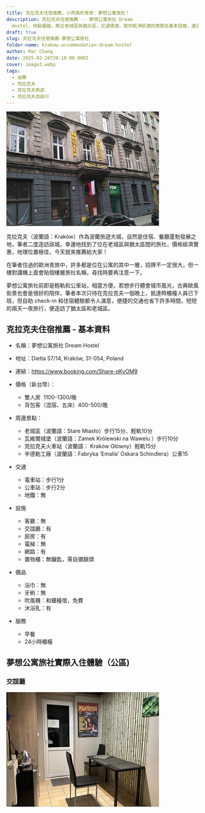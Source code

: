 ```yaml
---
title: 克拉克夫住宿推薦，小而美的青旅：夢想公寓旅社！
description: 克拉克夫住宿推薦 -- 夢想公寓旅社 Dream
  Hostel，地點優越，鄰近老城區與猶太區，交通便捷，提供乾淨舒適的房間及基本設施，適合短暫停留或背包客入住！
draft: true
slug: 克拉克夫住宿推薦-夢想公寓旅社
folder-name: krakow-accommodation-dream-hostel
author: Mar Chang
date: 2025-02-26T20:10:00.000Z
cover: image3.webp
tags:
  - 波蘭
  - 克拉克夫
  - 克拉克夫旅遊
  - 克拉克夫自由行
---
```

![](image3.webp)

克拉克夫（波蘭語：Kraków）作為波蘭旅遊大城，自然是住宿、餐廳蓬勃發展之地，筆者二度造訪該城，幸運地找到了位在老城區與猶太區間的旅社，價格經濟實惠，地理位置極佳，今天就來推薦給大家！

在筆者住過的歐洲青旅中，許多都是位在公寓的其中一層，招牌不一定很大，但一樓對講機上面會貼個樓層旅社名稱，尋找時要再注意一下。

夢想公寓旅社前即是輕軌和公車站，相當方便。若想步行體會城市風光，古典歐風街景也會是很好的陪伴。筆者本次只待在克拉克夫一個晚上，抵達時櫃檯人員已下班，但自助 check-in 和住宿體驗都令人滿意，便捷的交通也省下許多時間，短短的兩天一夜旅行，便造訪了猶太區和老城區。

## 克拉克夫住宿推薦 - 基本資料

* 名稱：夢想公寓旅社 Dream Hostel
* 地址：Dietla 57/14, Kraków, 31-054, Poland
* 連結：<https://www.booking.com/Share-qKyOM9>
* 價格（新台幣）：

  * 雙人房  1100-1300/晚
  * 背包客（混宿、五床）400-500/晚
* 周邊景點：

  * 老城區（波蘭語：Stare Miasto）步行15分、輕軌10分
  * 瓦維爾城堡（波蘭語：Zamek Królewski na Wawelu ）步行10分
  * 克拉克夫火車站（波蘭語：	Kraków Główny）輕軌15分
  * 辛德勒工廠（波蘭語：Fabryka ‘Emalia’ Oskara Schindlera）公車15
* 交通

  * 電車站：步行1分
  * 公車站：步行2分
  * 地鐵：無
* 設施

  * 客廳：無
  * 交誼廳：有
  * 廚房：有
  * 電梯：無
  * 網路：有
  * 置物櫃：無鑰匙，需自備鎖頭
* 備品

  * 浴巾：無
  * 牙刷：無
  * 吹風機：和櫃檯借，免費
  * 沐浴乳：有
* 服務

  * 早餐
  * 24小時櫃檯

## 夢想公寓旅社實際入住體驗（公區)

### 交誼廳

![](image5.webp)
